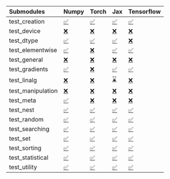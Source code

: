 | Submodules        | Numpy                                                                                                                           | Torch                                                                                                                           | Jax                                                                                                                             | Tensorflow                                                                                                                      |
|:------------------|:--------------------------------------------------------------------------------------------------------------------------------|:--------------------------------------------------------------------------------------------------------------------------------|:--------------------------------------------------------------------------------------------------------------------------------|:--------------------------------------------------------------------------------------------------------------------------------|
| test_creation     | <a href="https://github.com/unifyai/ivy/runs/7940583092?check_suite_focus=true" rel="noopener noreferrer" target="_blank">✅</a> | <a href="https://github.com/unifyai/ivy/runs/7940583718?check_suite_focus=true" rel="noopener noreferrer" target="_blank">✅</a> | <a href="https://github.com/unifyai/ivy/runs/7940584280?check_suite_focus=true" rel="noopener noreferrer" target="_blank">✅</a> | <a href="https://github.com/unifyai/ivy/runs/7940584892?check_suite_focus=true" rel="noopener noreferrer" target="_blank">✅</a> |
| test_device       | <a href="https://github.com/unifyai/ivy/runs/7940583136?check_suite_focus=true" rel="noopener noreferrer" target="_blank">❌</a> | <a href="https://github.com/unifyai/ivy/runs/7940583745?check_suite_focus=true" rel="noopener noreferrer" target="_blank">❌</a> | <a href="https://github.com/unifyai/ivy/runs/7940584310?check_suite_focus=true" rel="noopener noreferrer" target="_blank">❌</a> | <a href="https://github.com/unifyai/ivy/runs/7940584954?check_suite_focus=true" rel="noopener noreferrer" target="_blank">❌</a> |
| test_dtype        | <a href="https://github.com/unifyai/ivy/runs/7940583162?check_suite_focus=true" rel="noopener noreferrer" target="_blank">✅</a> | <a href="https://github.com/unifyai/ivy/runs/7940583777?check_suite_focus=true" rel="noopener noreferrer" target="_blank">✅</a> | <a href="https://github.com/unifyai/ivy/runs/7940584338?check_suite_focus=true" rel="noopener noreferrer" target="_blank">✅</a> | <a href="https://github.com/unifyai/ivy/runs/7940584984?check_suite_focus=true" rel="noopener noreferrer" target="_blank">❌</a> |
| test_elementwise  | <a href="https://github.com/unifyai/ivy/runs/7940583204?check_suite_focus=true" rel="noopener noreferrer" target="_blank">✅</a> | <a href="https://github.com/unifyai/ivy/runs/7940583803?check_suite_focus=true" rel="noopener noreferrer" target="_blank">❌</a> | <a href="https://github.com/unifyai/ivy/runs/7940584365?check_suite_focus=true" rel="noopener noreferrer" target="_blank">✅</a> | <a href="https://github.com/unifyai/ivy/runs/7940585013?check_suite_focus=true" rel="noopener noreferrer" target="_blank">✅</a> |
| test_general      | <a href="https://github.com/unifyai/ivy/runs/7940583241?check_suite_focus=true" rel="noopener noreferrer" target="_blank">❌</a> | <a href="https://github.com/unifyai/ivy/runs/7940583828?check_suite_focus=true" rel="noopener noreferrer" target="_blank">❌</a> | <a href="https://github.com/unifyai/ivy/runs/7940584396?check_suite_focus=true" rel="noopener noreferrer" target="_blank">❌</a> | <a href="https://github.com/unifyai/ivy/runs/7940585033?check_suite_focus=true" rel="noopener noreferrer" target="_blank">❌</a> |
| test_gradients    | <a href="https://github.com/unifyai/ivy/runs/7940583285?check_suite_focus=true" rel="noopener noreferrer" target="_blank">✅</a> | <a href="https://github.com/unifyai/ivy/runs/7940583855?check_suite_focus=true" rel="noopener noreferrer" target="_blank">❌</a> | <a href="https://github.com/unifyai/ivy/runs/7940584429?check_suite_focus=true" rel="noopener noreferrer" target="_blank">✅</a> | <a href="https://github.com/unifyai/ivy/runs/7940585058?check_suite_focus=true" rel="noopener noreferrer" target="_blank">✅</a> |
| test_linalg       | <a href="https://github.com/unifyai/ivy/runs/7940583325?check_suite_focus=true" rel="noopener noreferrer" target="_blank">❌</a> | <a href="https://github.com/unifyai/ivy/runs/7940583879?check_suite_focus=true" rel="noopener noreferrer" target="_blank">❌</a> | <a href="https://github.com/unifyai/ivy/runs/7940584451?check_suite_focus=true" rel="noopener noreferrer" target="_blank">⌛</a> | <a href="https://github.com/unifyai/ivy/runs/7940585081?check_suite_focus=true" rel="noopener noreferrer" target="_blank">❌</a> |
| test_manipulation | <a href="https://github.com/unifyai/ivy/runs/7940583365?check_suite_focus=true" rel="noopener noreferrer" target="_blank">❌</a> | <a href="https://github.com/unifyai/ivy/runs/7940583901?check_suite_focus=true" rel="noopener noreferrer" target="_blank">❌</a> | <a href="https://github.com/unifyai/ivy/runs/7940584482?check_suite_focus=true" rel="noopener noreferrer" target="_blank">❌</a> | <a href="https://github.com/unifyai/ivy/runs/7940585103?check_suite_focus=true" rel="noopener noreferrer" target="_blank">❌</a> |
| test_meta         | <a href="https://github.com/unifyai/ivy/runs/7940583405?check_suite_focus=true" rel="noopener noreferrer" target="_blank">✅</a> | <a href="https://github.com/unifyai/ivy/runs/7940583934?check_suite_focus=true" rel="noopener noreferrer" target="_blank">❌</a> | <a href="https://github.com/unifyai/ivy/runs/7940584508?check_suite_focus=true" rel="noopener noreferrer" target="_blank">❌</a> | <a href="https://github.com/unifyai/ivy/runs/7940585134?check_suite_focus=true" rel="noopener noreferrer" target="_blank">❌</a> |
| test_nest         | <a href="https://github.com/unifyai/ivy/runs/7940583440?check_suite_focus=true" rel="noopener noreferrer" target="_blank">✅</a> | <a href="https://github.com/unifyai/ivy/runs/7940583972?check_suite_focus=true" rel="noopener noreferrer" target="_blank">✅</a> | <a href="https://github.com/unifyai/ivy/runs/7940584551?check_suite_focus=true" rel="noopener noreferrer" target="_blank">✅</a> | <a href="https://github.com/unifyai/ivy/runs/7940585154?check_suite_focus=true" rel="noopener noreferrer" target="_blank">✅</a> |
| test_random       | <a href="https://github.com/unifyai/ivy/runs/7940583475?check_suite_focus=true" rel="noopener noreferrer" target="_blank">✅</a> | <a href="https://github.com/unifyai/ivy/runs/7940584025?check_suite_focus=true" rel="noopener noreferrer" target="_blank">✅</a> | <a href="https://github.com/unifyai/ivy/runs/7940584590?check_suite_focus=true" rel="noopener noreferrer" target="_blank">✅</a> | <a href="https://github.com/unifyai/ivy/runs/7940585182?check_suite_focus=true" rel="noopener noreferrer" target="_blank">✅</a> |
| test_searching    | <a href="https://github.com/unifyai/ivy/runs/7940583509?check_suite_focus=true" rel="noopener noreferrer" target="_blank">✅</a> | <a href="https://github.com/unifyai/ivy/runs/7940584067?check_suite_focus=true" rel="noopener noreferrer" target="_blank">✅</a> | <a href="https://github.com/unifyai/ivy/runs/7940584644?check_suite_focus=true" rel="noopener noreferrer" target="_blank">✅</a> | <a href="https://github.com/unifyai/ivy/runs/7940585230?check_suite_focus=true" rel="noopener noreferrer" target="_blank">✅</a> |
| test_set          | <a href="https://github.com/unifyai/ivy/runs/7940583546?check_suite_focus=true" rel="noopener noreferrer" target="_blank">✅</a> | <a href="https://github.com/unifyai/ivy/runs/7940584112?check_suite_focus=true" rel="noopener noreferrer" target="_blank">✅</a> | <a href="https://github.com/unifyai/ivy/runs/7940584682?check_suite_focus=true" rel="noopener noreferrer" target="_blank">✅</a> | <a href="https://github.com/unifyai/ivy/runs/7940585254?check_suite_focus=true" rel="noopener noreferrer" target="_blank">✅</a> |
| test_sorting      | <a href="https://github.com/unifyai/ivy/runs/7940583597?check_suite_focus=true" rel="noopener noreferrer" target="_blank">✅</a> | <a href="https://github.com/unifyai/ivy/runs/7940584158?check_suite_focus=true" rel="noopener noreferrer" target="_blank">✅</a> | <a href="https://github.com/unifyai/ivy/runs/7940584730?check_suite_focus=true" rel="noopener noreferrer" target="_blank">✅</a> | <a href="https://github.com/unifyai/ivy/runs/7940585286?check_suite_focus=true" rel="noopener noreferrer" target="_blank">✅</a> |
| test_statistical  | <a href="https://github.com/unifyai/ivy/runs/7940583643?check_suite_focus=true" rel="noopener noreferrer" target="_blank">✅</a> | <a href="https://github.com/unifyai/ivy/runs/7940584204?check_suite_focus=true" rel="noopener noreferrer" target="_blank">✅</a> | <a href="https://github.com/unifyai/ivy/runs/7940584781?check_suite_focus=true" rel="noopener noreferrer" target="_blank">✅</a> | <a href="https://github.com/unifyai/ivy/runs/7940585325?check_suite_focus=true" rel="noopener noreferrer" target="_blank">✅</a> |
| test_utility      | <a href="https://github.com/unifyai/ivy/runs/7940583679?check_suite_focus=true" rel="noopener noreferrer" target="_blank">✅</a> | <a href="https://github.com/unifyai/ivy/runs/7940584242?check_suite_focus=true" rel="noopener noreferrer" target="_blank">✅</a> | <a href="https://github.com/unifyai/ivy/runs/7940584823?check_suite_focus=true" rel="noopener noreferrer" target="_blank">✅</a> | <a href="https://github.com/unifyai/ivy/runs/7940585350?check_suite_focus=true" rel="noopener noreferrer" target="_blank">✅</a> |